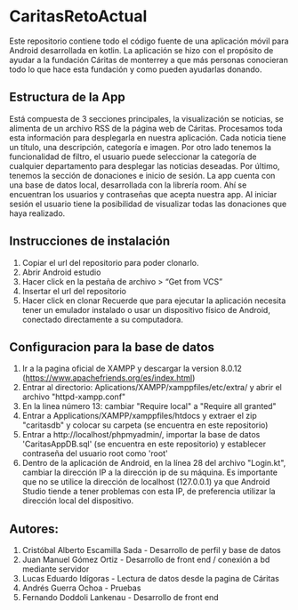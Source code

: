# CaritasRetoActual
Este repositorio contiene todo el código fuente de una aplicación móvil para Android desarrollada en kotlin. La aplicación se hizo con el propósito de ayudar a la fundación Cáritas de monterrey a que más personas conocieran todo lo que hace esta fundación y como pueden ayudarlas donando.

## Estructura de la App 
Está compuesta de 3 secciones principales, la visualización se noticias, se alimenta de un archivo RSS de la página web de Cáritas. Procesamos toda esta información para desplegarla en nuestra aplicación. Cada noticia tiene un título, una descripción, categoría e imagen.
Por otro lado tenemos la funcionalidad de filtro, el usuario puede seleccionar la categoría de cualquier departamento para desplegar las noticias deseadas. 
Por último, tenemos la sección de donaciones e inicio de sesión. La app cuenta con una base de datos local, desarrollada con la librería room. Ahí se encuentran los usuarios y contraseñas que acepta nuestra app. Al iniciar sesión el usuario tiene la posibilidad de visualizar todas las donaciones que haya realizado.

## Instrucciones de instalación 
1.	Copiar el url del repositorio para poder clonarlo. 
2.	Abrir Android estudio 
3.	Hacer click en la pestaña de archivo > “Get from VCS”
4.	Insertar el url del repositorio 
5.	Hacer click en clonar 
Recuerde que para ejecutar la aplicación necesita tener un emulador instalado o usar un dispositivo físico de Android, conectado directamente a su computadora. 
## Configuracion para la base de datos
1. Ir a la pagina oficial de XAMPP y descargar la version 8.0.12 (https://www.apachefriends.org/es/index.html)
2. Entrar al directorio: Aplications/XAMPP/xamppfiles/etc/extra/ y abrir el archivo "httpd-xampp.conf"
3. En la linea número 13: cambiar "Require local" a "Require all granted"
4. Entrar a Applications/XAMPP/xamppfiles/htdocs y extraer el zip "caritasdb" y colocar su carpeta (se encuentra en este repositorio)
5. Entrar a http://localhost/phpmyadmin/, importar la base de datos 'CaritasAppDB.sql' (se encuentra en este repositorio) y establecer contraseña del usuario root como 'root'
6. Dentro de la aplicación de Android, en la línea 28 del archivo "Login.kt", cambiar la dirección IP a la dirección ip de su máquina. Es importante que no se utilice la dirección de localhost (127.0.0.1) ya que Android Studio tiende a tener problemas con esta IP, de preferencia utilizar la dirección local del dispositivo.

## Autores: 
1. Cristóbal Alberto Escamilla Sada - Desarrollo de perfil y base de datos
2. Juan Manuel Gómez Ortiz - Desarrollo de front end / conexión a bd mediante servidor
3. Lucas Eduardo Idígoras - Lectura de datos desde la pagina de Cáritas
4. Andrés Guerra Ochoa - Pruebas
5. Fernando Doddoli Lankenau - Desarrollo de front end						
                                        			
                             			

